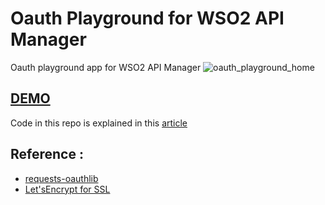 # Oauth Playground for WSO2 API Manager
Oauth playground app for WSO2 API Manager
![oauth_playground_home](https://cloud.githubusercontent.com/assets/3313885/19464008/5104ea04-9516-11e6-85e0-3a1fc69cdab1.png)

## [DEMO](http://oauth.test.knnect.com/)
Code in this repo is explained in this [article](http://me.knnect.com/blog/?p=344)

## Reference :
* [requests-oauthlib](http://requests-oauthlib.readthedocs.io/en/latest/examples/real_world_example.html)
* [Let'sEncrypt for SSL](https://www.digitalocean.com/community/tutorials/how-to-secure-apache-with-let-s-encrypt-on-ubuntu-16-04)

